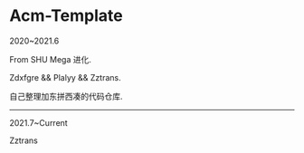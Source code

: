 # Acm-Template
2020~2021.6

From SHU Mega 进化.

Zdxfgre && Plalyy && Zztrans.

自己整理加东拼西凑的代码仓库.

---

2021.7~Current 

Zztrans
